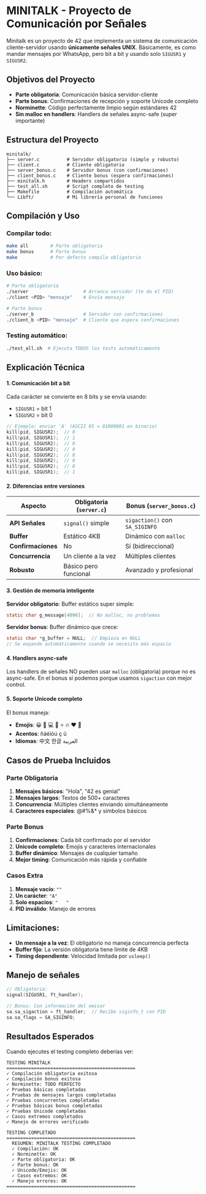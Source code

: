 # MINITALK - Proyecto de Comunicación por Señales

Minitalk es un proyecto de 42 que implementa un sistema de comunicación cliente-servidor usando **únicamente señales UNIX**. Básicamente, es como mandar mensajes por WhatsApp, pero bit a bit y usando solo `SIGUSR1` y `SIGUSR2`. 

## Objetivos del Proyecto

- **Parte obligatoria**: Comunicación básica servidor-cliente
- **Parte bonus**: Confirmaciones de recepción y soporte Unicode completo
- **Norminette**: Código perfectamente limpio según estándares 42
- **Sin malloc en handlers**: Handlers de señales async-safe (super importante)

## Estructura del Proyecto

```
minitalk/
├── server.c          # Servidor obligatorio (simple y robusto)
├── client.c          # Cliente obligatorio 
├── server_bonus.c    # Servidor bonus (con confirmaciones)
├── client_bonus.c    # Cliente bonus (espera confirmaciones)
├── minitalk.h        # Headers compartidos
├── test_all.sh       # Script completo de testing
├── Makefile          # Compilación automática
└── Libft/            # Mi librería personal de funciones
```

## Compilación y Uso

### Compilar todo:
```bash
make all        # Parte obligatoria
make bonus      # Parte bonus
make            # Por defecto compila obligatoria
```

### Uso básico:
```bash
# Parte obligatoria
./server                    # Arranca servidor (te da el PID)
./client <PID> "mensaje"    # Envía mensaje

# Parte bonus
./server_b                  # Servidor con confirmaciones
./client_b <PID> "mensaje"  # Cliente que espera confirmaciones
```

### Testing automático:
```bash
./test_all.sh  # Ejecuta TODOS los tests automáticamente
```

## Explicación Técnica 

#### 1. **Comunicación bit a bit**
Cada carácter se convierte en 8 bits y se envía usando:
- `SIGUSR1` = bit 1
- `SIGUSR2` = bit 0

```c
// Ejemplo: enviar 'A' (ASCII 65 = 01000001 en binario)
kill(pid, SIGUSR2);  // 0
kill(pid, SIGUSR1);  // 1  
kill(pid, SIGUSR2);  // 0
kill(pid, SIGUSR2);  // 0
kill(pid, SIGUSR2);  // 0
kill(pid, SIGUSR2);  // 0
kill(pid, SIGUSR2);  // 0
kill(pid, SIGUSR1);  // 1
```

#### 2. **Diferencias entre versiones**

| Aspecto | Obligatoria (`server.c`) | Bonus (`server_bonus.c`) |
|---------|-------------------------|--------------------------|
| **API Señales** | `signal()` simple | `sigaction()` con `SA_SIGINFO` |
| **Buffer** | Estático 4KB | Dinámico con `malloc` |
| **Confirmaciones** |  No |  Sí (bidireccional) |
| **Concurrencia** | Un cliente a la vez | Múltiples clientes |
| **Robusto** | Básico pero funcional | Avanzado y profesional |

#### 3. **Gestión de memoria inteligente**

**Servidor obligatorio**: Buffer estático super simple:
```c
static char g_message[4096];  // No malloc, no problemas
```

**Servidor bonus**: Buffer dinámico que crece:
```c
static char *g_buffer = NULL;  // Empieza en NULL
// Se expande automáticamente cuando se necesita más espacio
```

#### 4. **Handlers async-safe**
Los handlers de señales NO pueden usar `malloc` (obligatoria) porque no es async-safe. En el bonus sí podemos porque usamos `sigaction` con mejor control.

#### 5. **Soporte Unicode completo**
El bonus maneja:
- **Emojis**: 😀 🚀 💻 🎉 ⭐ 🔥 ❤️ 🌟
- **Acentos**: ñáéíóú ç ü 
- **Idiomas**: 中文 한글 العربية

## Casos de Prueba Incluidos

### Parte Obligatoria
1. **Mensajes básicos**: "Hola", "42 es genial"
2. **Mensajes largos**: Textos de 500+ caracteres
3. **Concurrencia**: Múltiples clientes enviando simultáneamente
4. **Caracteres especiales**: @#%&* y símbolos básicos

### Parte Bonus  
1. **Confirmaciones**: Cada bit confirmado por el servidor
2. **Unicode completo**: Emojis y caracteres internacionales
3. **Buffer dinámico**: Mensajes de cualquier tamaño
4. **Mejor timing**: Comunicación más rápida y confiable

### Casos Extra
1. **Mensaje vacío**: `""` 
2. **Un carácter**: `"A"`
3. **Solo espacios**: `"   "`
4. **PID inválido**: Manejo de errores


## Limitaciones:
- **Un mensaje a la vez**: El obligatorio no maneja concurrencia perfecta
- **Buffer fijo**: La versión obligatoria tiene límite de 4KB
- **Timing dependiente**: Velocidad limitada por `usleep()`


## **Manejo de señales**
```c
// Obligatoria: 
signal(SIGUSR1, ft_handler);

// Bonus: Con información del emisor
sa.sa_sigaction = ft_handler;  // Recibe siginfo_t con PID
sa.sa_flags = SA_SIGINFO;
```

## Resultados Esperados

Cuando ejecutes el testing completo deberías ver:

```
TESTING MINITALK
===============================================
✓ Compilación obligatoria exitosa
✓ Compilación bonus exitosa  
✓ Norminette: TODO PERFECTO
✓ Pruebas básicas completadas
✓ Pruebas de mensajes largos completadas
✓ Pruebas concurrentes completadas
✓ Pruebas básicas bonus completadas
✓ Pruebas Unicode completadas
✓ Casos extremos completados
✓ Manejo de errores verificado

TESTING COMPLETADO
===============================================
  RESUMEN: MINITALK TESTING COMPLETADO
  ✓ Compilación: OK
  ✓ Norminette: OK  
  ✓ Parte obligatoria: OK
  ✓ Parte bonus: OK
  ✓ Unicode/Emojis: OK
  ✓ Casos extremos: OK
  ✓ Manejo errores: OK
===============================================
```
